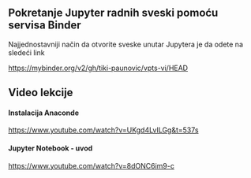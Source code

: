 
## Pokretanje Jupyter radnih sveski pomoću servisa Binder
Najjednostavniji način da otvorite sveske unutar Jupytera je da odete na sledeći link

https://mybinder.org/v2/gh/tiki-paunovic/vpts-vi/HEAD

## Video lekcije
#### Instalacija Anaconde
https://www.youtube.com/watch?v=UKgd4LvILGg&t=537s

#### Jupyter Notebook - uvod
https://www.youtube.com/watch?v=8dONC6im9-c
